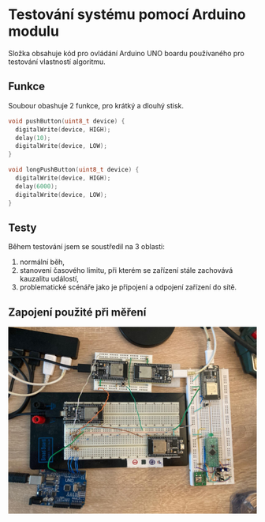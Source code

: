 # Testování systému pomocí Arduino modulu

Složka obsahuje kód pro ovládání Arduino UNO boardu používaného pro testování vlastností algoritmu.

## Funkce

Soubour obashuje 2 funkce, pro krátký a dlouhý stisk.

```C
void pushButton(uint8_t device) {
  digitalWrite(device, HIGH);
  delay(10);
  digitalWrite(device, LOW);
}
```
```C
void longPushButton(uint8_t device) {
  digitalWrite(device, HIGH);
  delay(6000);
  digitalWrite(device, LOW);
}
```

## Testy

Během testování jsem se soustředil na 3 oblasti:

1. normální běh,
2. stanovení časového limitu, při kterém se zařízení stále zachovává kauzalitu událostí,
3. problematické scénáře jako je připojení a odpojení zařízení do sítě.

## Zapojení použité při měření

![Zapojení použité pro měření](../../../slideshow/measure-set.jpg)